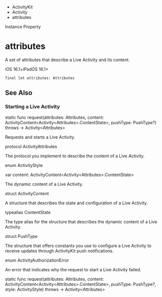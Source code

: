

- ActivityKit
- Activity
-  attributes 

Instance Property

# attributes

A set of attributes that describe a Live Activity and its content.

iOS 16.1+iPadOS 16.1+

``` source
final let attributes: Attributes
```

## See Also

### Starting a Live Activity

static func request(attributes: Attributes, content: ActivityContent&lt;Activity&lt;Attributes>.ContentState>, pushType: PushType?) throws -> Activity&lt;Attributes>

Requests and starts a Live Activity.

protocol ActivityAttributes

The protocol you implement to describe the content of a Live Activity.

enum ActivityStyle

var content: ActivityContent&lt;Activity&lt;Attributes>.ContentState>

The dynamic content of a Live Activity.

struct ActivityContent

A structure that describes the state and configuration of a Live Activity.

typealias ContentState

The type alias for the structure that describes the dynamic content of a Live Activity.

struct PushType

The structure that offers constants you use to configure a Live Activity to receive updates through ActivityKit push notifications.

enum ActivityAuthorizationError

An error that indicates why the request to start a Live Activity failed.

static func request(attributes: Attributes, content: ActivityContent&lt;Activity&lt;Attributes>.ContentState>, pushType: PushType?, style: ActivityStyle) throws -> Activity&lt;Attributes>


